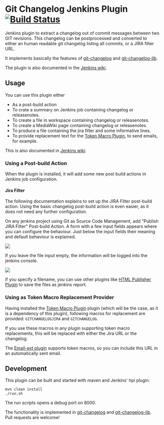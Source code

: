 Git Changelog Jenkins Plugin [![Build Status](https://jenkins.ci.cloudbees.com/job/plugins/job/git-changelog-plugin/badge/icon)](https://jenkins.ci.cloudbees.com/job/plugins/job/git-changelog-plugin/)
===========================

Jenkins plugin to extract a changelog out of commit messages between two GIT revisions. This changelog can be postprocessed and converted
to either an human readable git changelog listing all commits, or a JIRA filter URL.

It implements basically the features of [git-changelog](https://github.com/paulwellnerbou/git-changelog) and [git-changelog-lib](https://github.com/tomasbjerre/git-changelog-lib).

The plugin is also documented in the [Jenkins wiki](https://wiki.jenkins-ci.org/display/JENKINS/Git+Changelog+Plugin).

## Usage

You can use this plugin either
* As a post-build action
 * To crate a summary on Jenkins job containing changelog or releasenotes.
 * To create a file in workspace containing changelog or releasenotes.
 * To create a MediaWiki page containing changelog or releasenotes.
 * To produce a file containing the jira filter and some informative lines.
* To provide replacement text for the [Token Macro Plugin](https://wiki.jenkins-ci.org/display/JENKINS/Token+Macro+Plugin), to send
emails, for example.

This is also documented in [Jenkins wiki](https://wiki.jenkins-ci.org/display/JENKINS/Git+Changelog+Plugin).

### Using a Post-build Action

When the plugin is installed, it will add some new post build actions in Jenkins job configuration.

#### Jira Filter
The following documentation explains to set up the JIRA Filter post-build action. Using the basic changelog post-build action
is even easier, as it does not need any further configuration.

On any jenkins project using Git as Source Code Management, add "Publish JIRA Filter" Post-build Action. A form with a few
input fields appears where you can configure the behaviour. Just below the input fields their meaning and default behaviour is
explained.

![](/doc/imgs/git-jira-log-post-build-action.png)

If you leave the file input empty, the information will be logged into the jenkins console.

![](/doc/imgs/git-jira-log-post-build-action-console.png)

If you specify a filename, you can use other plugins like [HTML Publisher Plugin](https://wiki.jenkins-ci.org/display/JENKINS/HTML+Publisher+Plugin)
to save the files as jenkins report.

### Using as Token Macro Replacement Provider

Having installed the [Token Macro Plugin](https://wiki.jenkins-ci.org/display/JENKINS/Token+Macro+Plugin) plugin (which will be the case, as it is a dependency of this plugin), following macros for replacement are provided: <code>GITCHANGELOGJIRA</code> and <code>GITCHANGELOG</code>.

If you use these macros in any plugin supporting token macro replacements, this will be replaced with either the Jira URL or the changelog.

The [Email-ext plugin](https://wiki.jenkins-ci.org/display/JENKINS/Email-ext+plugin) supports token macros, so you can include this URL
in an automatically sent email.

## Development

This plugin can be built and started with maven and Jenkins' hpi plugin:

```
mvn clean install
./run.sh
```

The run scripts opens a debug port on 8000.

The functionality is implemented in [git-changelog](https://github.com/paulwellnerbou/git-changelog) and [git-changelog-lib](https://github.com/tomasbjerre/git-changelog-lib). Pull requests are welcome!


